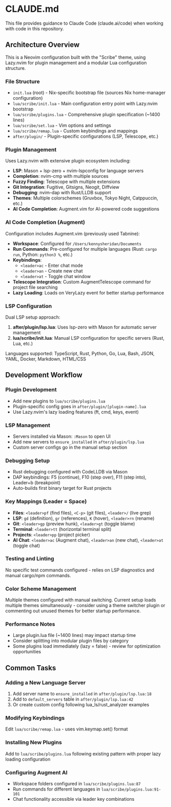 # CLAUDE.md

This file provides guidance to Claude Code (claude.ai/code) when working with code in this repository.

## Architecture Overview

This is a Neovim configuration built with the "Scribe" theme, using Lazy.nvim for plugin management and a modular Lua configuration structure.

### File Structure
- `init.lua` (root) - Nix-specific bootstrap file (sources Nix home-manager configuration)
- `lua/scribe/init.lua` - Main configuration entry point with Lazy.nvim bootstrap
- `lua/scribe/plugins.lua` - Comprehensive plugin specification (~1400 lines)
- `lua/scribe/set.lua` - Vim options and settings
- `lua/scribe/remap.lua` - Custom keybindings and mappings
- `after/plugin/` - Plugin-specific configurations (LSP, Telescope, etc.)

### Plugin Management
Uses Lazy.nvim with extensive plugin ecosystem including:
- **LSP**: Mason + lsp-zero + nvim-lspconfig for language servers
- **Completion**: nvim-cmp with multiple sources
- **Fuzzy Finding**: Telescope with multiple extensions  
- **Git Integration**: Fugitive, Gitsigns, Neogit, Diffview
- **Debugging**: nvim-dap with Rust/LLDB support
- **Themes**: Multiple colorschemes (Gruvbox, Tokyo Night, Catppuccin, etc.)
- **AI Code Completion**: Augment.vim for AI-powered code suggestions

### AI Code Completion (Augment)
Configuration includes Augment.vim (previously used Tabnine):
- **Workspace**: Configured for `/Users/kennysheridan/Documents`
- **Run Commands**: Pre-configured for multiple languages (Rust: `cargo run`, Python: `python3 %`, etc.)
- **Keybindings**: 
  - `<leader>ac` - Enter chat mode
  - `<leader>an` - Create new chat
  - `<leader>at` - Toggle chat window
- **Telescope Integration**: Custom AugmentTelescope command for project file searching
- **Lazy Loading**: Loads on VeryLazy event for better startup performance

### LSP Configuration
Dual LSP setup approach:
1. **after/plugin/lsp.lua**: Uses lsp-zero with Mason for automatic server management
2. **lua/scribe/init.lua**: Manual LSP configuration for specific servers (Rust, Lua, etc.)

Languages supported: TypeScript, Rust, Python, Go, Lua, Bash, JSON, YAML, Docker, Markdown, HTML/CSS

## Development Workflow

### Plugin Development
- Add new plugins to `lua/scribe/plugins.lua`
- Plugin-specific config goes in `after/plugin/[plugin-name].lua`
- Use Lazy.nvim's lazy loading features (ft, cmd, keys, event)

### LSP Management
- Servers installed via Mason: `:Mason` to open UI
- Add new servers to `ensure_installed` in `after/plugin/lsp.lua`
- Custom server configs go in the manual setup section

### Debugging Setup
- Rust debugging configured with CodeLLDB via Mason
- DAP keybindings: F5 (continue), F10 (step over), F11 (step into), Leader+b (breakpoint)
- Auto-builds first binary target for Rust projects

### Key Mappings (Leader = Space)
- **Files**: `<leader>pf` (find files), `<C-p>` (git files), `<leader>/` (live grep)
- **LSP**: `gd` (definition), `gr` (references), `K` (hover), `<leader>rn` (rename)
- **Git**: `<leader>gp` (preview hunk), `<leader>gt` (toggle blame)
- **Terminal**: `<leader>tt` (horizontal terminal split)
- **Projects**: `<leader>pp` (project picker)
- **AI Chat**: `<leader>ac` (Augment chat), `<leader>an` (new chat), `<leader>at` (toggle chat)

### Testing and Linting
No specific test commands configured - relies on LSP diagnostics and manual cargo/npm commands.

### Color Scheme Management
Multiple themes configured with manual switching. Current setup loads multiple themes simultaneously - consider using a theme switcher plugin or commenting out unused themes for better startup performance.

### Performance Notes
- Large plugin.lua file (~1400 lines) may impact startup time
- Consider splitting into modular plugin files by category
- Some plugins load immediately (lazy = false) - review for optimization opportunities

## Common Tasks

### Adding a New Language Server
1. Add server name to `ensure_installed` in `after/plugin/lsp.lua:18`
2. Add to `default_servers` table in `after/plugin/lsp.lua:42` 
3. Or create custom config following lua_ls/rust_analyzer examples

### Modifying Keybindings
Edit `lua/scribe/remap.lua` - uses vim.keymap.set() format

### Installing New Plugins
Add to `lua/scribe/plugins.lua` following existing pattern with proper lazy loading configuration

### Configuring Augment AI
- Workspace folders configured in `lua/scribe/plugins.lua:87`
- Run commands for different languages in `lua/scribe/plugins.lua:91-101`
- Chat functionality accessible via leader key combinations